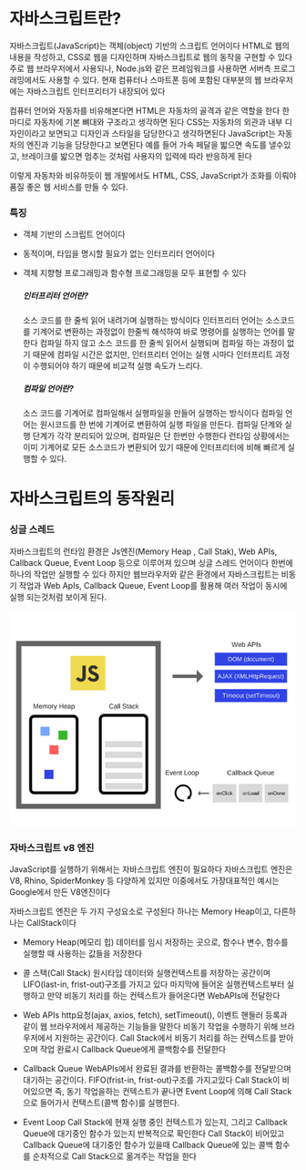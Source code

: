 # 자바스크립트란?
  자바스크립트(JavaScript)는 객체(object) 기반의 스크립트 언어이다 HTML로 웹의 내용을 작성하고, CSS로 웹을 디자인하며
  자바스크립트로 웹의 동작을 구현할 수 있다 주로 웹 브라우저에서 사용되나, Node.js와 같은 프레임워크를 사용하면 서버측
  프로그래밍에서도 사용할 수 있다. 현재 컴퓨터나 스마트폰 등에 포함된 대부분의 웹 브라우저에는 자바스크립트 인터프리터가
  내장되어 있다

  컴퓨터 언어와 자동차를 비유해본다면 HTML은 자동차의 골격과 같은 역할을 한다 한마디로 자동차에 기본 뼈대와 구조라고
  생각하면 된다 CSS는 자동차의 외관과 내부 디자인이라고 보면되고 디자인과 스타일을 담당한다고 생각하면된다
  JavaScript는 자동차의 엔진과 기능을 담당한다고 보면된다 예를 들어 가속 페달을 밟으면 속도를 낼수있고,
  브레이크를 밟으면 멈추는 것처럼 사용자의 입력에 따라 반응하게 된다

  이렇게 자동차와 비유하듯이 웹 개발에서도 HTML, CSS, JavaScript가 조화를 이뤄야 품질 좋은 웹 서비스를 만들 수 있다.

  ### 특징
  - 객체 기반의 스크립트 언어이다
  - 동적이며, 타입을 명시할 필요가 없는 인터프리터 언어이다
  - 객체 지향형 프로그래밍과 함수형 프로그래밍을 모두 표현할 수 있다

    ##### 인터프리터 언어란?
    소스 코드를 한 줄씩 읽어 내려가며 실행하는 방식이다 인터프리터 언어는 소스코드를 기계어로 변환하는 과정없이
    한줄씩 해석하여 바로 명령어를 실행하는 언어를 말한다 컴파일 하지 않고 소스 코드를 한 줄씩 읽어서 실행되며
    컴파일 하는 과정이 없기 때문에 컴파일 시간은 없지만, 인터프리터 언어는 실행 시마다 인터프리트 과정이 
    수행되어야 하기 때문에 비교적 실행 속도가 느리다.

    ##### 컴파일 언어란?
    소스 코드를 기계어로 컴파일해서 실행파일을 만들어 실행하는 방식이다 컴파일 언어는 원시코드를
    한 번에 기계어로 변환하여 실행 파일을 만든다. 컴파일 단계와 실행 단계가 각각 분리되어 있으며,
    컴파일은 단 한번만 수행한다 런타임 상황에서는 이미 기계어로 모든 소스코드가 변환되어 있기 때문에
    인터프리터에 비해 빠르게 실행할 수 있다.

# 자바스크립트의 동작원리

  ### 싱글 스레드
  자바스크립트의 런타임 환경은 Js엔진(Memory Heap , Call Stak), Web APIs, Callback Queue, Event Loop 등으로 이루어져 있으며
  싱글 스레드 언어이다 한번에 하나의 작업만 실행할 수 있다 하지만 웹브라우저와 같은 환경에서 자바스크립트는 비동기 작업과 
  Web ApIs, Callback Queue, Event Loop를 활용해 여러 작업이 동시에 실행 되는것처럼 보이게 된다.

  <img src="/study\assets\js-motion.png" />

  ### 자바스크립트 v8 엔진
  JavaScript를 실행하기 위해서는 자바스크립트 엔진이 필요하다 자바스크립트 엔진은 V8, Rhino, SpiderMonkey 등
  다양하게 있지만 이중에서도 가장대표적인 예시는 Google에서 만든 V8엔진이다 

  자바스크립트 엔진은 두 가지 구성요소로 구성된다 하나는 Memory Heap이고, 다른하나는 CallStack이다
  - Memory Heap(메모리 힙)
    데이터를 임시 저장하는 곳으로, 함수나 변수, 함수를 실행할 때 사용하는 값들을 저장한다 
  
  - 콜 스택(Call Stack)
    원시타입 데이터와 실행컨텍스트를 저장하는 공간이며 LIFO(last-in, frist-out)구조를 가지고 있다
    마지막에 들어온 실행컨텍스트부터 실행하고 만약 비동기 처리를 하는 컨텍스트가 들어온다면 WebAPIs에 전달한다

  - Web APIs
    http요청(ajax, axios, fetch), setTimeout(), 이벤트 핸들러 등록과 같이 웹 브라우저에서 제공하는 기능들을 말한다
    비동기 작업을 수행하기 위해 브라우저에서 지원하는 공간이다. Call Stack에서 비동기 처리를 하는 컨텍스트를 받아오며
    작업 완료시 Callback Queue에게 콜백함수를 전달한다

  - Callback Queue
    WebAPIs에서 완료된 결과를 반환하는 콜백함수를 전달받으며 대기하는 공간이다. FIFO(frist-in, frist-out)구조를 가지고있다
    Call Stack이 비어있으면 즉, 동기 작업을하는 컨텍스트가 끝나면 Event Loop에 의해 Call Stack으로 들어가서 
    컨택스트(콜백 함수)를 실행한다.

  - Event Loop
    Call Stack에 현재 실행 중인 컨텍스트가 있는지, 그리고 Callback Queue에 대기중인 함수가 있는지 반복적으로 확인한다
    Call Stack이 비어있고 Callback Queue에 대기중인 함수가 있을때 Callback Queue에 있는 콜백 함수를 순차적으로 Call Stack으로 
    옮겨주는 작업을 한다
